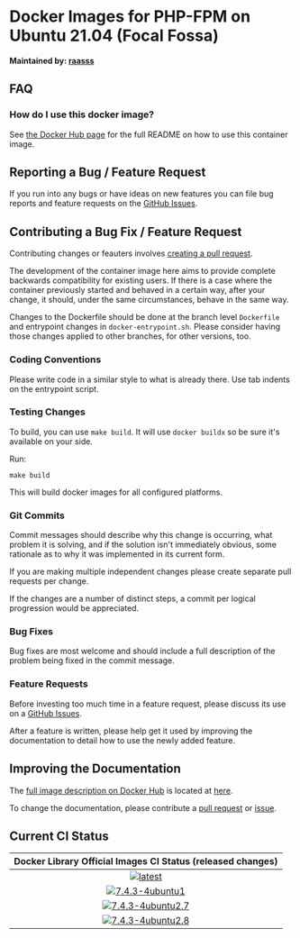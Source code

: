 # Docker Images for PHP-FPM on Ubuntu 21.04 (Focal Fossa)

**Maintained by: [raasss](https://github.com/raasss/)**

## FAQ

### How do I use this docker image?

See [the Docker Hub page](https://hub.docker.com/repository/docker/raasss/php-fpm-ubuntu-21.04/general) for the full README on how to use this container image.

## Reporting a Bug / Feature Request

If you run into any bugs or have ideas on new features you can file bug reports and feature requests on the [GitHub Issues](https://github.com/raasss/docker-php-fpm-ubuntu-21.04/issues).

## Contributing a Bug Fix / Feature Request

Contributing changes or feauters involves [creating a pull request](https://github.com/raasss/docker-php-fpm-ubuntu-21.04/pulls).

The development of the container image here aims to provide complete backwards compatibility for existing users. If there is a case where the container previously started and behaved in a certain way, after your change, it should, under the same circumstances, behave in the same way.

Changes to the Dockerfile should be done at the branch level `Dockerfile` and entrypoint changes in `docker-entrypoint.sh`. Please consider having those changes applied to other branches, for other versions, too.

### Coding Conventions

Please write code in a similar style to what is already there. Use tab indents on the entrypoint script.

### Testing Changes

To build, you can use `make build`. It will use `docker buildx` so be sure it's available on your side.

Run:
```
make build
```

This will build docker images for all configured platforms.

### Git Commits

Commit messages should describe why this change is occurring, what problem it is solving, and if the solution isn't immediately obvious, some rationale as to why it was implemented in its current form. 

If you are making multiple independent changes please create separate pull requests per change.

If the changes are a number of distinct steps, a commit per logical progression would be appreciated.

### Bug Fixes

Bug fixes are most welcome and should include a full description of the problem being fixed in the commit message.

### Feature Requests

Before investing too much time in a feature request, please discuss its use on a [GitHub Issues](https://github.com/raasss/docker-php-fpm-ubuntu-21.04/issues).

After a feature is written, please help get it used by improving the documentation to detail how to use the newly added feature.

## Improving the Documentation

The [full image description on Docker Hub](https://hub.docker.com/r/raasss/php-fpm-ubuntu-21.04) is located at [here](https://github.com/raasss/docker-php-fpm-ubuntu-21.04/blob/main/README.docker.io.md).

To change the documentation, please contribute a [pull request](https://github.com/raasss/docker-php-fpm-ubuntu-21.04/pulls) or [issue](https://github.com/raasss/docker-php-fpm-ubuntu-21.04/issues).


## Current CI Status

| Docker Library Official Images CI Status (released changes) |
|:-:|
| [![latest](https://github.com/raasss/docker-php-fpm-ubuntu-21.04/actions/workflows/latest.yml/badge.svg)](https://github.com/raasss/docker-php-fpm-ubuntu-21.04/actions/workflows/latest.yml) |
| [![7.4.3-4ubuntu1](https://github.com/raasss/docker-php-fpm-ubuntu-21.04/actions/workflows/7.4.3-4ubuntu1.yml/badge.svg)](https://github.com/raasss/docker-php-fpm-ubuntu-21.04/actions/workflows/7.4.3-4ubuntu1.yml) |
| [![7.4.3-4ubuntu2.7](https://github.com/raasss/docker-php-fpm-ubuntu-21.04/actions/workflows/7.4.3-4ubuntu2.7.yml/badge.svg)](https://github.com/raasss/docker-php-fpm-ubuntu-21.04/actions/workflows/7.4.3-4ubuntu2.7.yml) |
| [![7.4.3-4ubuntu2.8](https://github.com/raasss/docker-php-fpm-ubuntu-21.04/actions/workflows/7.4.3-4ubuntu2.8.yml/badge.svg)](https://github.com/raasss/docker-php-fpm-ubuntu-21.04/actions/workflows/7.4.3-4ubuntu2.8.yml) |
